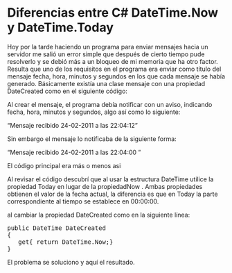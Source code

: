 # Diferencias entre C# DateTime.Now y DateTime.Today
Hoy por la tarde haciendo un programa para enviar mensajes hacia un servidor me salió un error simple que después de cierto tiempo pude resolverlo y se debió más a un bloqueo de mi memoria que ha otro factor.
Resulta que uno de los requisitos en el programa era enviar como título del mensaje fecha, hora, minutos y segundos en los que cada mensaje se había generado.
Básicamente existía una clase mensaje con una propiedad DateCreated como en el siguiente código:


Al crear el mensaje, el programa debía notificar con un aviso, indicando fecha, hora, minutos y segundos, algo así como lo siguiente:


“Mensaje recibido 24-02-2011 a las 22:04:12”

Sin embargo el mensaje lo notificaba de la siguiente forma:

“Mensaje recibido 24-02-2011 a las 22:04:00 ”

El código principal era más o menos asi


Al revisar el código descubrí que al usar la estructura DateTime utilice la propiedad Today en lugar de la propiedadNow .
Ambas propiedades obtienen el valor de la fecha actual, la diferencia es que en Today la parte correspondiente al tiempo se establece en 00:00:00.


al cambiar la propiedad DateCreated como en la siguiente línea:

<pre>
public DateTime DateCreated
{
   get{ return DateTime.Now;}
}
</pre>

El problema se soluciono y aquí el resultado.

